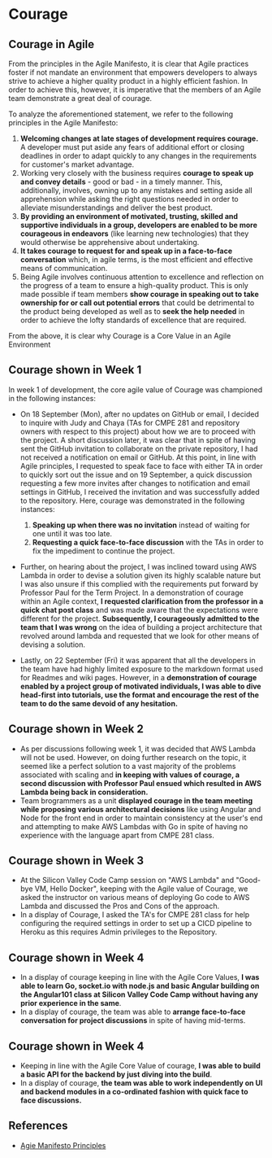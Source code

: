 # Courage
  
    
## Courage in Agile
From the principles in the Agile Manifesto, it is clear that Agile practices foster if not mandate an environment that empowers developers to always strive to achieve a higher quality product in a highly efficient fashion. In order to achieve this, however, it is imperative that the members of an Agile team demonstrate a great deal of courage.

To analyze the aforementioned statement, we refer to the following principles in the Agile Manifesto:
1. **Welcoming changes at late stages of development requires courage.** A developer must put aside any fears of additional effort or closing deadlines in order to adapt quickly to any changes in the requirements for customer's market advantage.
2. Working very closely with the business requires **courage to speak up and convey details** - good or bad - in a timely manner. This, additionally, involves, owning up to any mistakes and setting aside all apprehension while asking the right questions needed in order to alleviate misunderstandings and deliver the best product.
3. **By providing an environment of motivated, trusting, skilled and supportive individuals in a group, developers are enabled to be more courageous in endeavors** (like learning new technologies) that they would otherwise be apprehensive about undertaking.
4. **It takes courage to request for and speak up in a face-to-face conversation** which, in agile terms, is the most efficient and effective means of communication.
5. Being Agile involves continuous attention to excellence and reflection on the progress of a team to ensure a high-quality product. This is only made possible if team members **show courage in speaking out to take ownership for or call out potential errors** that could be detrimental to the product being developed as well as to **seek the help needed** in order to achieve the lofty standards of excellence that are required.
  
From the above, it is clear why Courage is a Core Value in an Agile Environment
  
  
  
## Courage shown in Week 1
In week 1 of development, the core agile value of Courage was championed in the following instances:
* On 18 September (Mon), after no updates on GitHub or email, I decided to inquire with Judy and Chaya (TAs for CMPE 281 and repository owners with respect to this project) about how we are to proceed with the project. A short discussion later, it was clear that in spite of having sent the GitHub invitation to collaborate on the private repository, I had not received a notification on email or GitHub. At this point, in line with Agile principles, I requested to speak face to face with either TA in order to quickly sort out the issue and on 19 September, a quick discussion requesting a few more invites after changes to notification and email settings in GitHub, I received the invitation and was successfully added to the repository.
Here, courage was demonstrated in the following instances:
    1. **Speaking up when there was no invitation** instead of waiting for one until it was too late.
    2. **Requesting a quick face-to-face discussion** with the TAs in order to fix the impediment to continue the project.

* Further, on hearing about the project, I was inclined toward using AWS Lambda in order to devise a solution given its highly scalable nature but I was also unsure if this complied with the requirements put forward by Professor Paul for the Term Project. In a demonstration of courage within an Agile context, **I requested clarification from the professor in a quick chat post class** and was made aware that the expectations were different for the project. **Subsequently, I courageously admitted to the team that I was wrong** on the idea of building a project architecture that revolved around lambda and requested that we look for other means of devising a solution.

* Lastly, on 22 September (Fri) it was apparent that all the developers in the team have had highly limited exposure to the markdown format used for Readmes and wiki pages. However, in a **demonstration of courage enabled by a project group of motivated individuals, I was able to dive head-first into tutorials, use the format and encourage the rest of the team to do the same devoid of any hesitation.**
  
  
  
## Courage shown in Week 2
* As per discussions following week 1, it was decided that AWS Lambda will not be used. However, on doing further research on the topic, it seemed like a perfect solution to a vast majority of the problems associated with scaling and **in keeping with values of courage, a second discussion with Professor Paul ensued which resulted in AWS Lambda being back in consideration.**
* Team brogrammers as a unit **displayed courage in the team meeting while proposing various architectural decisions** like using Angular and Node for the front end in order to maintain consistency at the user's end and attempting to make AWS Lambdas with Go in spite of having no experience with the language apart from CMPE 281 class.  
  
  
  
## Courage shown in Week 3
* At the Silicon Valley Code Camp session on "AWS Lambda" and "Good-bye VM, Hello Docker", keeping with the Agile value of Courage, we asked the instructor on various means of deploying Go code to AWS Lambda and discussed the Pros and Cons of the approach.
* In a display of Courage, I asked the TA's for CMPE 281 class for help configuring the required settings in order to set up a CICD pipeline to Heroku as this requires Admin privileges to the Repository.
  

  
## Courage shown in Week 4
* In a display of courage keeping in line with the Agile Core Values, **I was able to learn Go, socket.io with node.js and basic Angular building on the Angular101 class at Silicon Valley Code Camp without having any prior experience in the same**.
* In a display of courage, the team was able to **arrange face-to-face conversation for project discussions** in spite of having mid-terms.
  


## Courage shown in Week 4
* Keeping in line with the Agile Core Value of courage, **I was able to build a basic API for the backend by just diving into the build**.
* In a display of courage, **the team was able to work independently on UI and backend modules in a co-ordinated fashion with quick face to face discussions.**   
  
   
## References
* [Agie Manifesto Principles](http://agilemanifesto.org/principles.html)

